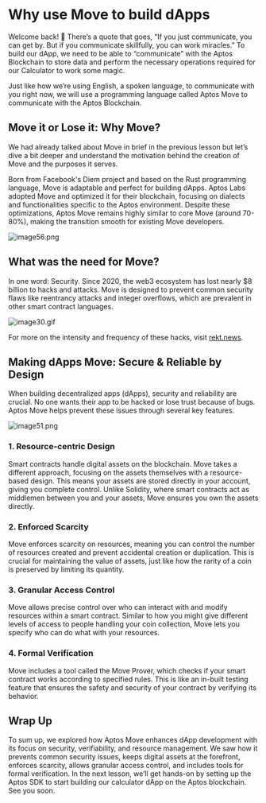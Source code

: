 # Why use Move to build dApps

Welcome back! 🌟 There’s a quote that goes, “If you just communicate, you can get by. But if you communicate skillfully, you can work miracles.” To build our dApp, we need to be able to “communicate” with the Aptos Blockchain to store data and perform the necessary operations required for our Calculator to work some magic.

Just like how we’re using English, a spoken language, to communicate with you right now, we will use a programming language called Aptos Move to communicate with the Aptos Blockchain.

## Move it or Lose it: Why Move?

We had already talked about Move in brief in the previous lesson but let’s dive a bit deeper and understand the motivation behind the creation of Move and the purposes it serves.

Born from Facebook's Diem project and based on the Rust programming language, Move is adaptable and perfect for building dApps. Aptos Labs adopted Move and optimized it for their blockchain, focusing on dialects and functionalities specific to the Aptos environment. Despite these optimizations, Aptos Move remains highly similar to core Move (around 70-80%), making the transition smooth for existing Move developers.

![image56.png](3%20Why%20use%20Move%20to%20build%20dApps%20446333d7b37b4a9c95e9865701cff1c4/image56.png)

## What was the need for Move?

In one word: Security. Since 2020, the web3 ecosystem has lost nearly $8 billion to hacks and attacks. Move is designed to prevent common security flaws like reentrancy attacks and integer overflows, which are prevalent in other smart contract languages.

![image30.gif](3%20Why%20use%20Move%20to%20build%20dApps%20446333d7b37b4a9c95e9865701cff1c4/image30.gif)

For more on the intensity and frequency of these hacks, visit [rekt.news](https://rekt.news/).

## Making dApps Move: Secure & Reliable by Design

When building decentralized apps (dApps), security and reliability are crucial. No one wants their app to be hacked or lose trust because of bugs. Aptos Move helps prevent these issues through several key features.

![image51.png](3%20Why%20use%20Move%20to%20build%20dApps%20446333d7b37b4a9c95e9865701cff1c4/image51.png)

### 1. Resource-centric Design

Smart contracts handle digital assets on the blockchain. Move takes a different approach, focusing on the assets themselves with a resource-based design. This means your assets are stored directly in your account, giving you complete control. Unlike Solidity, where smart contracts act as middlemen between you and your assets, Move ensures you own the assets directly.

### 2. Enforced Scarcity

Move enforces scarcity on resources, meaning you can control the number of resources created and prevent accidental creation or duplication. This is crucial for maintaining the value of assets, just like how the rarity of a coin is preserved by limiting its quantity.

### 3. Granular Access Control

Move allows precise control over who can interact with and modify resources within a smart contract. Similar to how you might give different levels of access to people handling your coin collection, Move lets you specify who can do what with your resources.

### 4. Formal Verification

Move includes a tool called the Move Prover, which checks if your smart contract works according to specified rules. This is like an in-built testing feature that ensures the safety and security of your contract by verifying its behavior.

## Wrap Up

To sum up, we explored how Aptos Move enhances dApp development with its focus on security, verifiability, and resource management. We saw how it prevents common security issues, keeps digital assets at the forefront, enforces scarcity, allows granular access control, and includes tools for formal verification. In the next lesson, we’ll get hands-on by setting up the Aptos SDK to start building our calculator dApp on the Aptos blockchain. See you soon.